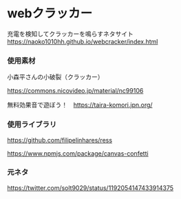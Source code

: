 # webクラッカー

充電を検知してクラッカーを鳴らすネタサイト
https://naoko1010hh.github.io/webcracker/index.html

### 使用素材 

小森平さんの小破裂（クラッカー）

https://commons.nicovideo.jp/material/nc99106

無料効果音で遊ぼう！　https://taira-komori.jpn.org/

### 使用ライブラリ

https://github.com/filipelinhares/ress

https://www.npmjs.com/package/canvas-confetti




### 元ネタ 

https://twitter.com/solt9029/status/1192054147433914375

